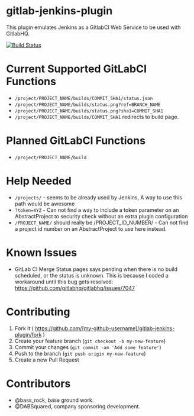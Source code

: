 gitlab-jenkins-plugin
=====================

This plugin emulates Jenkins as a GitlabCI Web Service to be used with GitlabHQ.

[![Build Status](https://travis-ci.org/DABSquared/gitlab-jenkins-plugin.svg?branch=master)](https://travis-ci.org/DABSquared/gitlab-jenkins-plugin) 


Current Supported GitLabCI Functions
=====================
* `/project/PROJECT_NAME/builds/COMMIT_SHA1/status.json`
* `/project/PROJECT_NAME/builds/status.png?ref=BRANCH_NAME`
* `/project/PROJECT_NAME/builds/status.png?sha1=COMMIT_SHA1`
* `/project/PROJECT_NAME/builds/COMMIT_SHA1` redirects to build page.


Planned GitLabCI Functions
=====================
* `/project/PROJECT_NAME/build`



Help Needed
=====================

* `/projects/` - seems to be already used by Jenkins, A way to use this path would be awesome
* `?token=XYZ` - Can not find a way to include a token parameter on an AbstractProject to security check without an extra plugin configuration
* `/PROJECT_NAME/`  should really be /PROJECT_ID_NUMBER/ - Can not find a project id number on an AbstractProject to use here instead.


Known Issues
=====================
* GitLab CI Merge Status pages says pending when there is no build scheduled, or the status is unknown. This is because I coded a workaround until this bug gets resolved: https://github.com/gitlabhq/gitlabhq/issues/7047


Contributing
=====================

1. Fork it ( https://github.com/[my-github-username]/gitlab-jenkins-plugin/fork )
2. Create your feature branch (`git checkout -b my-new-feature`)
3. Commit your changes (`git commit -am 'Add some feature'`)
4. Push to the branch (`git push origin my-new-feature`)
5. Create a new Pull Request

Contributors
=====================

* @bass_rock, base ground work.
* @DABSquared, company sponsoring development.
